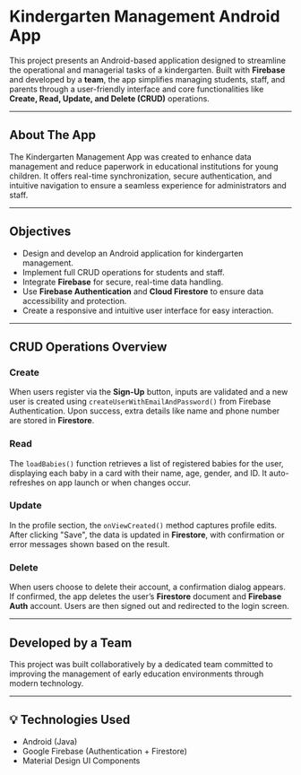 # Kindergarten Management Android App

This project presents an Android-based application designed to streamline the operational and managerial tasks of a kindergarten. Built with **Firebase** and developed by a **team**, the app simplifies managing students, staff, and parents through a user-friendly interface and core functionalities like **Create, Read, Update, and Delete (CRUD)** operations.

---

## About The App

The Kindergarten Management App was created to enhance data management and reduce paperwork in educational institutions for young children. It offers real-time synchronization, secure authentication, and intuitive navigation to ensure a seamless experience for administrators and staff.

---

## Objectives

- Design and develop an Android application for kindergarten management.
- Implement full CRUD operations for students and staff.
- Integrate **Firebase** for secure, real-time data handling.
- Use **Firebase Authentication** and **Cloud Firestore** to ensure data accessibility and protection.
- Create a responsive and intuitive user interface for easy interaction.

---

## CRUD Operations Overview

### Create
When users register via the **Sign-Up** button, inputs are validated and a new user is created using `createUserWithEmailAndPassword()` from Firebase Authentication. Upon success, extra details like name and phone number are stored in **Firestore**.

### Read
The `loadBabies()` function retrieves a list of registered babies for the user, displaying each baby in a card with their name, age, gender, and ID. It auto-refreshes on app launch or when changes occur.

### Update
In the profile section, the `onViewCreated()` method captures profile edits. After clicking "Save", the data is updated in **Firestore**, with confirmation or error messages shown based on the result.

### Delete
When users choose to delete their account, a confirmation dialog appears. If confirmed, the app deletes the user’s **Firestore** document and **Firebase Auth** account. Users are then signed out and redirected to the login screen.

---

## Developed by a Team

This project was built collaboratively by a dedicated team committed to improving the management of early education environments through modern technology.

---

## 💡 Technologies Used

- Android (Java)
- Google Firebase (Authentication + Firestore)
- Material Design UI Components
